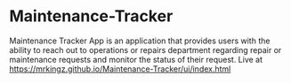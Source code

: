 # Maintenance-Tracker
Maintenance Tracker App is an application that provides users with the ability to reach out to
operations or repairs department regarding repair or maintenance requests and monitor the
status of their request.
Live at https://mrkingz.github.io/Maintenance-Tracker/ui/index.html
